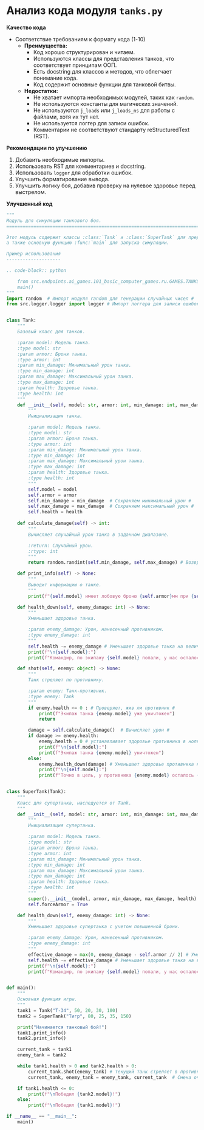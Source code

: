 # Анализ кода модуля `tanks.py`

**Качество кода**
- Соответствие требованиям к формату кода (1-10)
    - **Преимущества:**
        - Код хорошо структурирован и читаем.
        - Используются классы для представления танков, что соответствует принципам ООП.
        - Есть docstring для классов и методов, что облегчает понимание кода.
        - Код содержит основные функции для танковой битвы.
    - **Недостатки:**
        - Не хватает импорта необходимых модулей, таких как `random`.
        - Не используются константы для магических значений.
        - Не используются `j_loads` или `j_loads_ns` для работы с файлами, хотя их тут нет.
        - Не используется логгер для записи ошибок.
        - Комментарии не соответствуют стандарту reStructuredText (RST).

**Рекомендации по улучшению**
1.  Добавить необходимые импорты.
2.  Использовать RST для комментариев и docstring.
3.  Использовать `logger` для обработки ошибок.
4.  Улучшить форматирование вывода.
5.  Улучшить логику боя, добавив проверку на нулевое здоровье перед выстрелом.

**Улучшенный код**
```python
"""
Модуль для симуляции танкового боя.
=========================================================================================

Этот модуль содержит классы :class:`Tank` и :class:`SuperTank` для представления танков,
а также основную функцию :func:`main` для запуска симуляции.

Пример использования
--------------------

.. code-block:: python

    from src.endpoints.ai_games.101_basic_computer_games.ru.GAMES.TANKS.conslole_version.tanks import main
    main()
"""
import random  # Импорт модуля random для генерации случайных чисел #
from src.logger.logger import logger # Импорт логгера для записи ошибок #


class Tank:
    """
    Базовый класс для танков.

    :param model: Модель танка.
    :type model: str
    :param armor: Броня танка.
    :type armor: int
    :param min_damage: Минимальный урон танка.
    :type min_damage: int
    :param max_damage: Максимальный урон танка.
    :type max_damage: int
    :param health: Здоровье танка.
    :type health: int
    """
    def __init__(self, model: str, armor: int, min_damage: int, max_damage: int, health: int) -> None:
        """
        Инициализация танка.

        :param model: Модель танка.
        :type model: str
        :param armor: Броня танка.
        :type armor: int
        :param min_damage: Минимальный урон танка.
        :type min_damage: int
        :param max_damage: Максимальный урон танка.
        :type max_damage: int
        :param health: Здоровье танка.
        :type health: int
        """
        self.model = model
        self.armor = armor
        self.min_damage = min_damage  # Сохраняем минимальный урон #
        self.max_damage = max_damage  # Сохраняем максимальный урон #
        self.health = health
        
    def calculate_damage(self) -> int:
        """
        Вычисляет случайный урон танка в заданном диапазоне.

        :return: Случайный урон.
        :rtype: int
        """
        return random.randint(self.min_damage, self.max_damage) # Возвращает случайный урон #

    def print_info(self) -> None:
        """
        Выводит информацию о танке.
        """
        print(f"{self.model} имеет лобовую броню {self.armor}мм при {self.health}ед. здоровья и урон в диапазоне от {self.min_damage} до {self.max_damage} единиц")

    def health_down(self, enemy_damage: int) -> None:
        """
        Уменьшает здоровье танка.

        :param enemy_damage: Урон, нанесенный противником.
        :type enemy_damage: int
        """
        self.health -= enemy_damage # Уменьшает здоровье танка на величину урона #
        print(f"\n{self.model}:")
        print(f"Командир, по экипажу {self.model} попали, у нас осталось {self.health} очков здоровья")

    def shot(self, enemy: object) -> None:
        """
        Танк стреляет по противнику.

        :param enemy: Танк-противник.
        :type enemy: Tank
        """
        if enemy.health <= 0 : # Проверяет, жив ли противник #
            print(f"Экипаж танка {enemy.model} уже уничтожен")
            return

        damage = self.calculate_damage()  # Вычисляет урон #
        if damage >= enemy.health:
            enemy.health = 0 # устанавливает здоровье противника в ноль #
            print(f"\n{self.model}:")
            print(f"Экипаж танка {enemy.model} уничтожен")
        else:
            enemy.health_down(damage) # Уменьшает здоровье противника на величину урона #
            print(f"\n{self.model}:")
            print(f"Точно в цель, у противника {enemy.model} осталось {enemy.health} единиц здоровья")


class SuperTank(Tank):
    """
    Класс для супертанка, наследуется от Tank.
    """
    def __init__(self, model: str, armor: int, min_damage: int, max_damage: int, health: int) -> None:
        """
        Инициализация супертанка.

        :param model: Модель танка.
        :type model: str
        :param armor: Броня танка.
        :type armor: int
        :param min_damage: Минимальный урон танка.
        :type min_damage: int
        :param max_damage: Максимальный урон танка.
        :type max_damage: int
        :param health: Здоровье танка.
        :type health: int
        """
        super().__init__(model, armor, min_damage, max_damage, health)
        self.forceArmor = True

    def health_down(self, enemy_damage: int) -> None:
        """
        Уменьшает здоровье супертанка с учетом повышенной брони.

        :param enemy_damage: Урон, нанесенный противником.
        :type enemy_damage: int
        """
        effective_damage = max(0, enemy_damage - self.armor // 2) # Уменьшает урон в зависимости от брони #
        self.health -= effective_damage # Уменьшает здоровье танка на величину урона #
        print(f"\n{self.model}:")
        print(f"Командир, по экипажу {self.model} попали, у нас осталось {self.health} очков здоровья")


def main():
    """
    Основная функция игры.
    """
    tank1 = Tank("Т-34", 50, 20, 30, 100)
    tank2 = SuperTank("Тигр", 80, 25, 35, 150)

    print("Начинается танковый бой!")
    tank1.print_info()
    tank2.print_info()

    current_tank = tank1
    enemy_tank = tank2

    while tank1.health > 0 and tank2.health > 0:
        current_tank.shot(enemy_tank) # текущий танк стреляет в противника #
        current_tank, enemy_tank = enemy_tank, current_tank  # Смена очереди #

    if tank1.health <= 0:
        print(f"\nПобедил {tank2.model}!")
    else:
        print(f"\nПобедил {tank1.model}!")

if __name__ == "__main__":
    main()
```